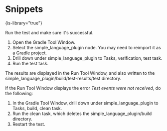 # Snippets
{is-library="true"}

<!-- Copyright 2000-2022 JetBrains s.r.o. and contributors. Use of this source code is governed by the Apache 2.0 license. -->

<snippet id="runTests">

Run the test and make sure it's successful.

<procedure title="Running tests" collapsible="true" default-state="collapsed">

1. Open the <control>Gradle</control> Tool Window.
2. Select the <control>simple_language_plugin</control> node.
  You may need to reimport it as a Gradle project.
3. Drill down under <control>simple_language_plugin</control> to <control>Tasks</control>, <control>verification</control>, <control>test</control> task.
4. Run the <control>test</control> task.

The results are displayed in the <control>Run</control> Tool Window, and also written to the <path>simple_language_plugin/build/test-results/test</path> directory.

If the <control>Run</control> Tool Window displays the error *Test events were not received*, do the following:
1. In the <control>Gradle</control> Tool Window, drill down under <control>simple_language_plugin</control> to <control>Tasks</control>, <control>build</control>, <control>clean</control> task.
2. Run the <control>clean</control> task, which deletes the <path>simple_language_plugin/build</path> directory.
3. Restart the test.

</procedure>

</snippet>
